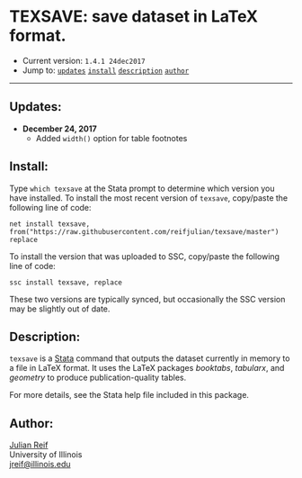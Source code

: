 # TEXSAVE: save dataset in LaTeX format.

- Current version: `1.4.1 24dec2017`
- Jump to: [`updates`](#recent-updates) [`install`](#install) [`description`](#description) [`author`](#author)

-----------

## Updates:

* **December 24, 2017**
  - Added ```width()``` option for table footnotes

## Install:

Type `which texsave` at the Stata prompt to determine which version you have installed. To install the most recent version of `texsave`, copy/paste the following line of code:

```
net install texsave, from("https://raw.githubusercontent.com/reifjulian/texsave/master") replace
```

To install the version that was uploaded to SSC, copy/paste the following line of code:
```
ssc install texsave, replace
```

These two versions are typically synced, but occasionally the SSC version may be slightly out of date.

## Description: 

`texsave` is a [Stata](http://www.stata.com) command that outputs the dataset currently in memory to a file in LaTeX format. It uses the LaTeX packages *booktabs*, *tabularx*, and *geometry* to produce publication-quality tables.

For more details, see the Stata help file included in this package.

## Author:

[Julian Reif](http://www.julianreif.com)
<br>University of Illinois
<br>jreif@illinois.edu
